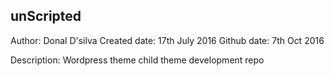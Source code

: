 ## unScripted
Author: Donal D'silva
Created date: 17th July 2016
Github date: 7th Oct 2016

Description:
Wordpress theme child theme development repo
